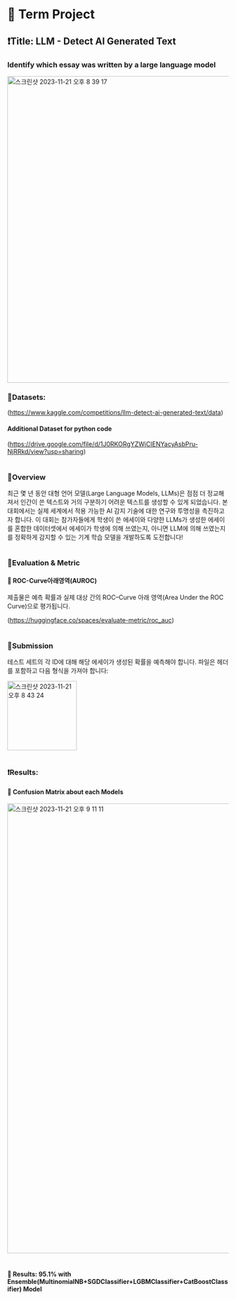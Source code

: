 # 📌 Term Project
## ❗️Title: LLM - Detect AI Generated Text
### Identify which essay was written by a large language model

<img width="698" alt="스크린샷 2023-11-21 오후 8 39 17" src="https://github.com/V2LLAIN/Data_Science/assets/104286511/4378e801-2de8-4e1e-96b5-6fd138a6af16">

### 📕Datasets:
(https://www.kaggle.com/competitions/llm-detect-ai-generated-text/data)

#### Additional Dataset for python code
(https://drive.google.com/file/d/1J0RKORgYZWjCIENYacyAsbPru-NjRRkd/view?usp=sharing)
#
#
### 📕Overview
최근 몇 년 동안 대형 언어 모델(Large Language Models, LLMs)은 점점 더 정교해져서 인간이 쓴 텍스트와 거의 구분하기 어려운 텍스트를 생성할 수 있게 되었습니다. 본 대회에서는 실제 세계에서 적용 가능한 AI 감지 기술에 대한 연구와 투명성을 촉진하고자 합니다.
이 대회는 참가자들에게 학생이 쓴 에세이와 다양한 LLMs가 생성한 에세이를 혼합한 데이터셋에서 에세이가 학생에 의해 쓰였는지, 아니면 LLM에 의해 쓰였는지를 정확하게 감지할 수 있는 기계 학습 모델을 개발하도록 도전합니다!

#
#
#
### 📕Evaluation & Metric
#### 🚩 ROC-Curve아래영역(AUROC)
제출물은 예측 확률과 실제 대상 간의 ROC–Curve 아래 영역(Area Under the ROC Curve)으로 평가됩니다.

(https://huggingface.co/spaces/evaluate-metric/roc_auc)

#
#
#
### 📕Submission
테스트 세트의 각 ID에 대해 해당 에세이가 생성된 확률을 예측해야 합니다. 파일은 헤더를 포함하고 다음 형식을 가져야 합니다:

<img width="158" alt="스크린샷 2023-11-21 오후 8 43 24" src="https://github.com/V2LLAIN/Data_Science/assets/104286511/121da6f2-7596-41a6-bead-0969d92d14b3">


#
#
#
### ❗️Results: 
#### 🚩 Confusion Matrix about each Models
<img width="1024" alt="스크린샷 2023-11-21 오후 9 11 11" src="https://github.com/V2LLAIN/Data_Science/assets/104286511/5bfc60e8-5c09-492b-b838-888606de7fc4">



#
#### 🚩 Results: 95.1% with Ensemble(MultinomialNB+SGDClassifier+LGBMClassifier+CatBoostClassifier) Model
#

